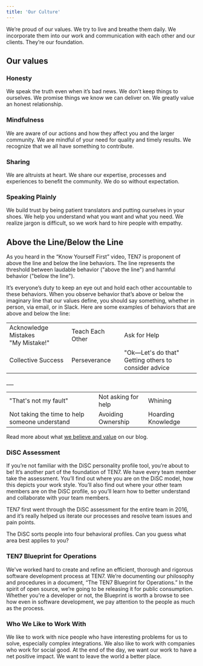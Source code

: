 ```yaml
---
title: 'Our Culture'
---
```


We’re proud of our values. We try to live and breathe them daily. We incorporate them into our work and communication with each other and our clients. They’re our foundation.

## Our values

### Honesty

We speak the truth even when it’s bad news. We don’t keep things to ourselves. We promise things we know we can deliver on. We greatly value an honest relationship.

### Mindfulness

We are aware of our actions and how they affect you and the larger community. We are mindful of your need for quality and timely results. We recognize that we all have something to contribute.

### Sharing

We are altruists at heart. We share our expertise, processes and experiences to benefit the community. We do so without expectation.

### Speaking Plainly

We build trust by being patient translators and putting ourselves in your shoes. We help you understand what you want and what you need. We realize jargon is difficult, so we work hard to hire people with empathy.

## Above the Line/Below the Line

As you heard in the “Know Yourself First” video, TEN7 is proponent of above the line and below the line behaviors. The line represents the threshold between laudable behavior ("above the line") and harmful behavior ("below the line").

It’s everyone’s duty to keep an eye out and hold each other accountable to these behaviors. When you observe behavior that’s above or below the imaginary line that our values define, you should say something, whether in person, via email, or in Slack. Here are some examples of behaviors that are above and below the line:
<table>
<tbody>
<tr>
<td>Acknowledge Mistakes<br/>"My Mistake!"</td>
<td>Teach Each Other</td>
<td>Ask for Help</td>
</tr>
<tr>
<td>Collective Success</td>
<td>Perseverance</td>
<td>"Ok—Let's do that"<br/>Getting others to consider advice</td>
</tr>
</tbody>
</table>
___

<table>
<tbody>
<tr>
<td>"That's not my fault"</td>
<td>Not asking for help</td>
<td>Whining</td>
</tr>
<tr>
<td>Not taking the time to help someone understand</td>
<td>Avoiding Ownership</td>
<td>Hoarding Knowledge</td>
</tr>
</tbody>
</table>

Read more about what [we believe and value](https://ten7.com/blog/post/what-ten7-believes-and-values) on our blog.

### DiSC Assessment

If you’re not familiar with the DiSC personality profile tool, you’re about to be! It’s another part of the foundation of TEN7. We have every team member take the assessment. You’ll find out where you are on the DiSC model, how this depicts your work style. You’ll also find out where your other team members are on the DiSC profile, so you’ll learn how to better understand and collaborate with your team members.

TEN7 first went through the DiSC assessment for the entire team in 2016, and it’s really helped us iterate our processes and resolve team issues and pain points.

The DiSC sorts people into four behavioral profiles. Can you guess what area best applies to you?

### TEN7 Blueprint for Operations

We've worked hard to create and refine an efficient, thorough and rigorous software development process at TEN7. We’re documenting our philosophy and procedures in a document, “The TEN7 Blueprint for Operations.” In the spirit of open source, we’re going to be releasing it for public consumption. Whether you're a developer or not, the Blueprint is worth a browse to see how even in software development, we pay attention to the people as much as the process.

### Who We Like to Work With

We like to work with nice people who have interesting problems for us to solve, especially complex integrations.
We also like to work with companies who work for social good. At the end of the day, we want our work to have a net positive impact. We want to leave the world a better place.
